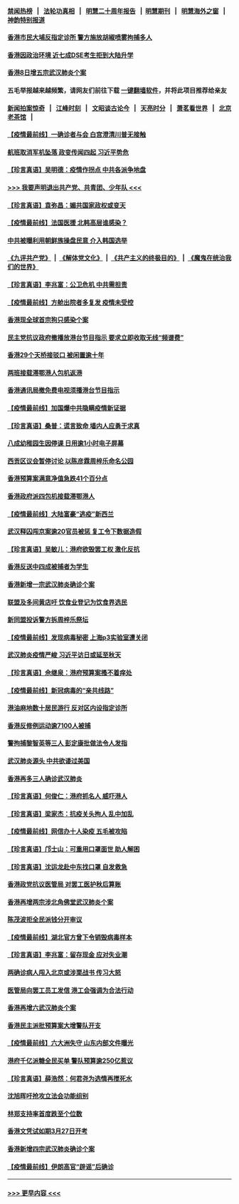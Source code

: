 #### [禁闻热榜](热点新闻.md?=0)  &nbsp;&nbsp;|&nbsp;&nbsp; [法轮功真相](https://github.com/gfw-breaker/truth/blob/master/README.md?=0) &nbsp;&nbsp;|&nbsp;&nbsp; [明慧二十周年报告](https://github.com/gfw-breaker/mh-reports/blob/master/README.md?=0) &nbsp;&nbsp;|&nbsp;&nbsp;[明慧期刊](https://github.com/gfw-breaker/mh-qikan) &nbsp;&nbsp;|&nbsp;&nbsp; [明慧海外之窗](https://github.com/gfw-breaker/mh-news/blob/master/README.md?=0) &nbsp;&nbsp;|&nbsp;&nbsp; [神韵特别报道](https://github.com/gfw-breaker/mh-news/blob/master/shenyun.md?=0)
#### [香港市民大埔反指定诊所 警方施放胡椒喷雾拘捕多人](../pages/nsc415/n11925774.md?t=03091403) 
#### [香港因政治环境 近七成DSE考生拒到大陆升学](../pages/nsc415/n11925759.md?t=03091403) 
#### [香港8日增五宗武汉肺炎个案](../pages/nsc415/n11925736.md?t=03091403) 
#### 五毛举报越来越频繁，请网友们前往下载 [一键翻墙软件](https://github.com/gfw-breaker/ssr-accounts)，并将此项目推荐给亲友
#### [新闻拍案惊奇](https://github.com/gfw-breaker/banned-news/blob/master/pages/link4.md) &nbsp;&nbsp;|&nbsp;&nbsp; [江峰时刻](https://github.com/gfw-breaker/banned-news/blob/master/pages/link4.md) &nbsp;&nbsp;|&nbsp;&nbsp; [文昭谈古论今](https://github.com/gfw-breaker/banned-news/blob/master/pages/link4.md) &nbsp;&nbsp;|&nbsp;&nbsp; [天亮时分](https://github.com/gfw-breaker/banned-news/blob/master/pages/link4.md) &nbsp;&nbsp;|&nbsp;&nbsp; [萧茗看世界](https://github.com/gfw-breaker/banned-news/blob/master/pages/link4.md) &nbsp;&nbsp;|&nbsp;&nbsp; [北京老茶馆](https://github.com/gfw-breaker/banned-news/blob/master/pages/link4.md) &nbsp;&nbsp;|&nbsp;&nbsp; 
#### [【疫情最前线】一确诊者与会 白宫澄清川普无接触](../pages/nsc415/n11925567.md?t=03091403) 
#### [航班取消军机坠落 政变传闻四起 习近平势危](../pages/nsc415/n11925467.md?t=03091403) 
#### [【珍言真语】吴明德：疫情作拐点 中共各派争地盘](../pages/nsc415/n11925299.md?t=03091403) 
#### [>>> 我要声明退出共产党、共青团、少年队 <<<](https://github.com/begood0513/goodnews/blob/master/quit/letter.md) 
#### [【珍言真语】袁弥昌：媚共国家政权或变天](../pages/nsc415/n11923199.md?t=03091403) 
#### [【疫情最前线】法国医援 北韩高层谁感染？](../pages/nsc415/n11920850.md?t=03091403) 
#### [中共被曝利用朝鲜族操盘民意 介入韩国选举](../pages/nsc415/n11921006.md?t=03091403) 
#### [《九评共产党》](https://github.com/begood0513/9ping.md/blob/master/README.md) &nbsp;|&nbsp; [《解体党文化》](../../../../jtdwh.md/blob/master/README.md)  &nbsp;|&nbsp; [《共产主义的终极目的》](../../../../gczydzjmd.md/blob/master/README.md) &nbsp;|&nbsp; [《魔鬼在统治我们的世界》](../../../../mgztzwmdsj.md/blob/master/README.md) 
#### [【珍言真语】李兆富：公卫危机 中共需担责](../pages/nsc415/n11920422.md?t=03091403) 
#### [【疫情最前线】方舱出院者多复发 疫情未受控](../pages/nsc415/n11918637.md?t=03091403) 
#### [香港现全球首宗狗只感染个案](../pages/nsc415/n11918710.md?t=03091403) 
#### [民主党抗议政府撤播放港台节目指示 要求立即收取无线“频谱费”](../pages/nsc415/n11918681.md?t=03091403) 
#### [香港29个天桥接驳口 被闲置逾十年](../pages/nsc415/n11918654.md?t=03091403) 
#### [两班接载滞鄂港人包机返港](../pages/nsc415/n11915855.md?t=03091403) 
#### [香港通讯局撤免费电视须播港台节目指示](../pages/nsc415/n11915831.md?t=03091403) 
#### [【疫情最前线】加国爆中共隐瞒疫情新证据](../pages/nsc415/n11915482.md?t=03091403) 
#### [【珍言真语】桑普：谎言致命 墙内人应勇于求真](../pages/nsc415/n11915169.md?t=03091403) 
#### [八成幼稚园生因停课 日用逾1小时电子屏幕](../pages/nsc415/n11913263.md?t=03091403) 
#### [西贡区议会暂停讨论 以陈彦霖周梓乐命名公园](../pages/nsc415/n11913248.md?t=03091403) 
#### [香港预算案满意净值急跌41个百分点](../pages/nsc415/n11913236.md?t=03091403) 
#### [香港政府派四包机接载滞鄂港人](../pages/nsc415/n11913211.md?t=03091403) 
#### [【疫情最前线】大陆富豪“逃疫”新西兰](../pages/nsc415/n11913160.md?t=03091403) 
#### [武汉释囚闯京案逾20官员被惩 复工令下数据造假](../pages/nsc415/n11912743.md?t=03091403) 
#### [【珍言真语】吴敏儿：港府欲毁罢工权 激化反抗](../pages/nsc415/n11912457.md?t=03091403) 
#### [香港反送中四成被捕者为学生](../pages/nsc415/n11910730.md?t=03091403) 
#### [香港新增一宗武汉肺炎确诊个案](../pages/nsc415/n11910724.md?t=03091403) 
#### [联盟及多间黄店吁 饮食业登记为饮食界选民](../pages/nsc415/n11910718.md?t=03091403) 
#### [新同盟投诉警方拆周梓乐祭坛](../pages/nsc415/n11910707.md?t=03091403) 
#### [【疫情最前线】发现病毒秘密 上海p3实验室遭关闭](../pages/nsc415/n11910640.md?t=03091403) 
#### [武汉肺炎疫情严峻 习近平访日或延至秋天](../pages/nsc415/n11910570.md?t=03091403) 
#### [【珍言真语】佘继泉：港府预算案搔不着痒处](../pages/nsc415/n11910011.md?t=03091403) 
#### [【疫情最前线】新冠病毒的“亲共线路”](../pages/nsc415/n11907734.md?t=03091403) 
#### [港油麻地数十居民游行 反对区内设指定诊所](../pages/nsc415/n11907900.md?t=03091403) 
#### [香港反修例运动逾7100人被捕](../pages/nsc415/n11907922.md?t=03091403) 
#### [警拘捕黎智英等三人 彭定康批做法令人发指](../pages/nsc415/n11907905.md?t=03091403) 
#### [武汉肺炎源头 中共欲诿过美国](../pages/nsc415/n11907665.md?t=03091403) 
#### [香港再多三人确诊武汉肺炎](../pages/nsc415/n11907846.md?t=03091403) 
#### [【珍言真语】何俊仁：港府抓名人 威吓港人](../pages/nsc415/n11907561.md?t=03091403) 
#### [【珍言真语】梁家杰：抗疫关头拘人 乱中加乱](../pages/nsc415/n11907444.md?t=03091403) 
#### [【疫情最前线】网信办十人染疫 五毛被攻陷](../pages/nsc415/n11903757.md?t=03091403) 
#### [【珍言真语】邝士山：可重用口罩面世 助人解困](../pages/nsc415/n11903875.md?t=03091403) 
#### [【珍言真语】沈运龙赴中东找口罩 自发救急](../pages/nsc415/n11903291.md?t=03091403) 
#### [香港政党抗议医管局 对罢工医护秋后算账](../pages/nsc415/n11901746.md?t=03091403) 
#### [香港再增两宗涉北角佛堂武汉肺炎个案](../pages/nsc415/n11901737.md?t=03091403) 
#### [陈茂波拒全民派钱分开审议](../pages/nsc415/n11901672.md?t=03091403) 
#### [【疫情最前线】湖北官方曾下令销毁病毒样本](../pages/nsc415/n11901518.md?t=03091403) 
#### [【珍言真语】李兆富：留存现金 应对失业潮](../pages/nsc415/n11901448.md?t=03091403) 
#### [两确诊病人闯入北京或涉栗战书 传习大怒](../pages/nsc415/n11901180.md?t=03091403) 
#### [医管局向罢工员工发信 港工会强调为合法行动](../pages/nsc415/n11898870.md?t=03091403) 
#### [香港再增六武汉肺炎个案](../pages/nsc415/n11898843.md?t=03091403) 
#### [香港民主派批预算案大增警队开支](../pages/nsc415/n11898813.md?t=03091403) 
#### [【疫情最前线】六大洲失守 山东内部文件曝光](../pages/nsc415/n11898455.md?t=03091403) 
#### [港府千亿派糖全民买单 警队预算逾250亿惹议](../pages/nsc415/n11898608.md?t=03091403) 
#### [【珍言真语】薛浩然：何君尧为选情再搅死水](../pages/nsc415/n11898269.md?t=03091403) 
#### [沈旭晖吁抢攻立法会功能组别](../pages/nsc415/n11896084.md?t=03091403) 
#### [林郑支持率首度跌至个位数](../pages/nsc415/n11896058.md?t=03091403) 
#### [香港文凭试如期3月27日开考](../pages/nsc415/n11896055.md?t=03091403) 
#### [香港新增四宗武汉肺炎确诊个案](../pages/nsc415/n11896040.md?t=03091403) 
#### [【疫情最前线】伊朗高官“辟谣”后确诊](../pages/nsc415/n11895902.md?t=03091403) 

----
#### [ >>> 更早内容 <<< ](../indexes/nsc415-earlier.md)
